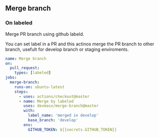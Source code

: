 ## Merge branch

### On labeled

Merge PR branch using github labeld.

You can set label in a PR and this actinos merge the PR branch to other branch, usefult for develop branch or staging enviroments.

```yaml
name: Merge branch
on:
  pull_request:
    types: [labeled]
jobs:
  merge-branch:
    runs-on: ubuntu-latest
    steps:
      - uses: actions/checkout@master
      - name: Merge by labeled
        uses: devmasx/merge-branch@master
        with:
          label_name: 'merged in develop'
          base_branch: 'develop'
        env:
          GITHUB_TOKEN: ${{secrets.GITHUB_TOKEN}}
```
